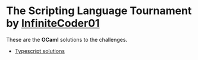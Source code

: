 
# The Scripting Language Tournament by [InfiniteCoder01](https://github.com/infiniteCoder01)

These are the **OCaml** solutions to the challenges.

- [Typescript solutions](https://github.com/nigelwithrow/the-scripting-language-tournament/tree/typescript)
